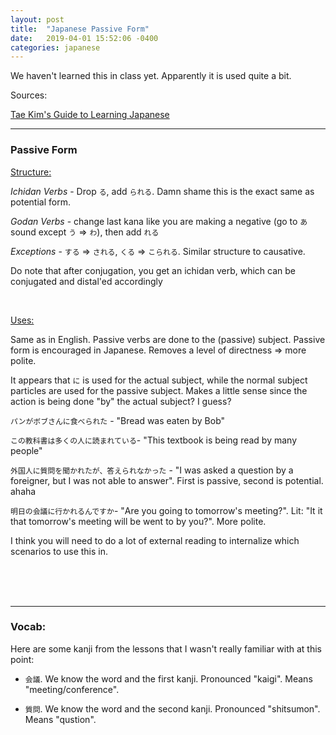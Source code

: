 ```yaml
---
layout: post
title:  "Japanese Passive Form"
date:   2019-04-01 15:52:06 -0400
categories: japanese
---
```


We haven't learned this in class yet. Apparently it is used quite a bit.

Sources:

<a href="http://www.guidetojapanese.org/learn/grammar/causepass">Tae Kim's Guide to Learning Japanese</a>

<hr />
<h3>Passive Form</h3>

<u>Structure:</u>

<i>Ichidan Verbs</i> - Drop `る`, add `られる`. Damn shame this is the exact same as potential form.

<i>Godan Verbs</i> - change last kana like you are making a negative (go to `あ` sound except `う` => `わ`), then add `れる`

<i>Exceptions</i> - `する` => `される`, `くる` => `こられる`. Similar structure to causative.

Do note that after conjugation, you get an ichidan verb, which can be conjugated and distal'ed accordingly

<br />

<u>Uses:</u> 

Same as in English. Passive verbs are done to the (passive) subject. Passive form is encouraged in Japanese. Removes a level of directness => more polite. 

It appears that `に` is used for the actual subject, while the normal subject particles are used for the passive subject. Makes a little sense since the action is being done "by" the actual subject? I guess?

`パンがボブさんに食べられた` - "Bread was eaten by Bob"

`この教科書は多くの人に読まれている`- "This textbook is being read by many people"

`外国人に質問を聞かれたが、答えられなかった` - "I was asked a question by a foreigner, but I was not able to answer". First is passive, second is potential. ahaha

`明日の会議に行かれるんですか`- "Are you going to tomorrow's meeting?". Lit: "It it that tomorrow's meeting will be went to by you?". More polite.

I think you will need to do a lot of external reading to internalize which scenarios to use this in.


<br />
<br />
<br />

<hr />
<h3>Vocab:</h3>

Here are some kanji from the lessons that I wasn't really familiar with at this point:

- `会議`. We know the word and the first kanji. Pronounced "kaigi". Means "meeting/conference".

- `質問`. We know the word and the second kanji. Pronounced "shitsumon". Means "qustion".

